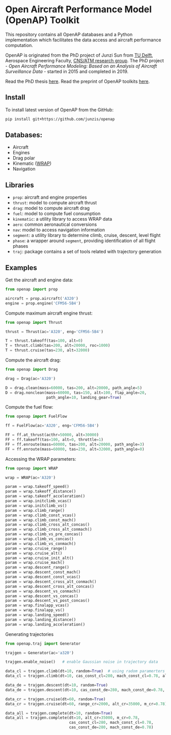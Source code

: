 Open Aircraft Performance Model (OpenAP) Toolkit
========================================================================

This repository contains all OpenAP databases and a Python implementation which facilitates the data access and aircraft performance computation.

OpenAP is originated from the PhD project of Junzi Sun from [TU Delft](https://www.tudelft.nl/en/), Aerospace Engineering Faculty, [CNS/ATM research group](http://cs.lr.tudelft.nl/atm/). The PhD project - *Open Aircraft Performance Modeling: Based on an Analysis of Aircraft Surveillance Data* - started in 2015 and completed in 2019. 


Read the PhD thesis [here](https://doi.org/10.4233/uuid:af94d535-1853-4a6c-8b3f-77c98a52346a). Read the preprint of OpenAP toolkits [here](https://www.researchgate.net/publication/332013573_OpenAP_The_open-source_aircraft_performance_model_and_associated_toolkit).


Install
-------

To install latest version of OpenAP from the GitHub:

```sh
pip install git+https://github.com/junzis/openap
```


Databases:
---------

  - Aircraft
  - Engines
  - Drag polar
  - Kinematic ([WRAP](https://github.com/junzis/wrap))
  - Navigation


Libraries
---------

  - `prop`: aircraft and engine properties
  - `thrust`: model to compute aircraft thrust
  - `drag`: model to compute aircraft drag
  - `fuel`: model to compute fuel consumption
  - `kinematic`: a utility library to access WRAP data
  - `aero`: common aeronautical conversions
  - `nav`: model to access navigation information
  - `segment`: a utility library to determine climb, cruise, descent, level flight
  - `phase`: a wrapper around `segment`, providing identification of all flight phases
  - `traj`: package contains a set of tools related with trajectory generation


Examples
--------

Get the aircraft and engine data:

```python
from openap import prop

aircraft = prop.aircraft('A320')
engine = prop.engine('CFM56-5B4')
```

Compute maximum aircraft engine thrust:

```python
from openap import Thrust

thrust = Thrust(ac='A320', eng='CFM56-5B4')

T = thrust.takeoff(tas=100, alt=0)
T = thrust.climb(tas=200, alt=20000, roc=1000)
T = thrust.cruise(tas=230, alt=32000)
```

Compute the aircraft drag:

```python
from openap import Drag

drag = Drag(ac='A320')

D = drag.clean(mass=60000, tas=200, alt=20000, path_angle=5)
D = drag.nonclean(mass=60000, tas=150, alt=100, flap_angle=20,
                  path_angle=10, landing_gear=True)
```

Compute the fuel flow:

```python
from openap import FuelFlow

ff = FuelFlow(ac='A320', eng='CFM56-5B4')

FF = ff.at_thrust(acthr=50000, alt=30000)
FF = ff.takeoff(tas=100, alt=0, throttle=1)
FF = ff.enroute(mass=60000, tas=200, alt=20000, path_angle=3)
FF = ff.enroute(mass=60000, tas=230, alt=32000, path_angle=0)
```

Accessing the WRAP parameters:

```python
from openap import WRAP

wrap = WRAP(ac='A320')

param = wrap.takeoff_speed()
param = wrap.takeoff_distance()
param = wrap.takeoff_acceleration()
param = wrap.initclimb_vcas()
param = wrap.initclimb_vs()
param = wrap.climb_range()
param = wrap.climb_const_vcas()
param = wrap.climb_const_mach()
param = wrap.climb_cross_alt_concas()
param = wrap.climb_cross_alt_conmach()
param = wrap.climb_vs_pre_concas()
param = wrap.climb_vs_concas()
param = wrap.climb_vs_conmach()
param = wrap.cruise_range()
param = wrap.cruise_alt()
param = wrap.cruise_init_alt()
param = wrap.cruise_mach()
param = wrap.descent_range()
param = wrap.descent_const_mach()
param = wrap.descent_const_vcas()
param = wrap.descent_cross_alt_conmach()
param = wrap.descent_cross_alt_concas()
param = wrap.descent_vs_conmach()
param = wrap.descent_vs_concas()
param = wrap.descent_vs_post_concas()
param = wrap.finalapp_vcas()
param = wrap.finalapp_vs()
param = wrap.landing_speed()
param = wrap.landing_distance()
param = wrap.landing_acceleration()
```

Generating trajectories


```python
from openap.traj import Generator

trajgen = Generator(ac='a320')

trajgen.enable_noise()   # enable Gaussian noise in trajectory data

data_cl = trajgen.climb(dt=10, random=True)  # using radom paramerters
data_cl = trajgen.climb(dt=10, cas_const_cl=280, mach_const_cl=0.78, alt_cr=35000)

data_de = trajgen.descent(dt=10, random=True)
data_de = trajgen.descent(dt=10, cas_const_de=280, mach_const_de=0.78, alt_cr=35000)

data_cr = trajgen.cruise(dt=60, random=True)
data_cr = trajgen.cruise(dt=60, range_cr=2000, alt_cr=35000, m_cr=0.78)

data_all = trajgen.complete(dt=10, random=True)
data_all = trajgen.complete(dt=10, alt_cr=35000, m_cr=0.78,
                            cas_const_cl=280, mach_const_cl=0.78,
                            cas_const_de=280, mach_const_de=0.78)
```
